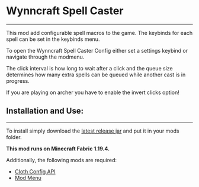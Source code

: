 # Wynncraft Spell Caster
---
This mod add configurable spell macros to the game. 
The keybinds for each spell can be set in the keybinds menu.

To open the Wynncraft Spell Caster Config either set a settings keybind or navigate through the modmenu.

The click interval is how long to wait after a click and the queue size determines how many extra spells can be queued while another cast is in progress.

If you are playing on archer you have to enable the invert clicks option!

## Installation and Use:
---
To install simply download the [latest release jar](https://github.com/Freeder1k/Wynncraft-Spell-Caster/releases) and put it in your mods folder.

**This mod runs on Minecraft Fabric 1.19.4.**

Additionally, the following mods are required:
- [Cloth Config API](https://modrinth.com/mod/cloth-config)
- [Mod Menu](https://modrinth.com/mod/modmenu)
